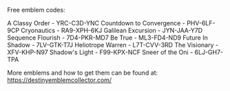 Free emblem codes:

A Classy Order - YRC-C3D-YNC
Countdown to Convergence - PHV-6LF-9CP
Cryonautics - RA9-XPH-6KJ
Galilean Excursion - JYN-JAA-Y7D
Sequence Flourish - 7D4-PKR-MD7
Be True - ML3-FD4-ND9
Future In Shadow - 7LV-GTK-T7J
Heliotrope Warren - L7T-CVV-3RD
The Visionary - XFV-KHP-N97
Shadow's Light - F99-KPX-NCF
Sneer of the Oni - 6LJ-GH7-TPA

More emblems and how to get them can be found at:
https://destinyemblemcollector.com/
